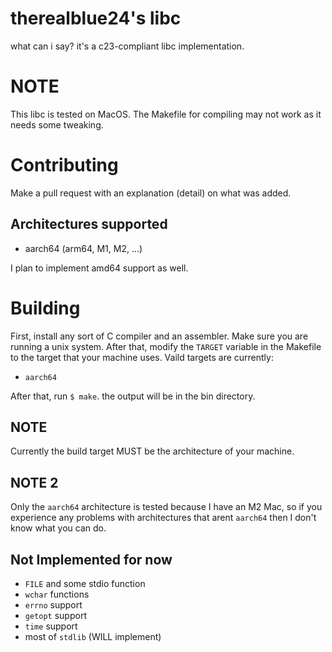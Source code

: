 # therealblue24's libc
what can i say? it's a c23-compliant libc implementation.

# NOTE
This libc is tested on MacOS. The Makefile for compiling may not work as it needs some tweaking.

# Contributing
Make a pull request with an explanation (detail) on what was added.

## Architectures supported
* aarch64 (arm64, M1, M2, ...)
>
I plan to implement amd64 support as well.

# Building
First, install any sort of C compiler and an assembler. Make sure you are running a unix system. After that, modify the `TARGET` variable in the Makefile to the target that your machine uses. Vaild targets are currently:
* `aarch64`
>
After that, run `$ make`. the output will be in the bin directory.
## NOTE
Currently the build target MUST be the architecture of your machine.
## NOTE 2
Only the `aarch64` architecture is tested because I have an M2 Mac, so if you experience any problems with architectures that arent `aarch64` then I don't know what you can do.

## Not Implemented for now
* `FILE` and some stdio function
* `wchar` functions
* `errno` support
* `getopt` support
* `time` support
* most of `stdlib` (WILL implement)
